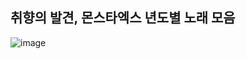 ## 취향의 발견, 몬스타엑스 년도별 노래 모음
![image](https://user-images.githubusercontent.com/69101860/182580330-e666be62-57ed-425b-a8a8-7a7bedc8ae5f.png)
